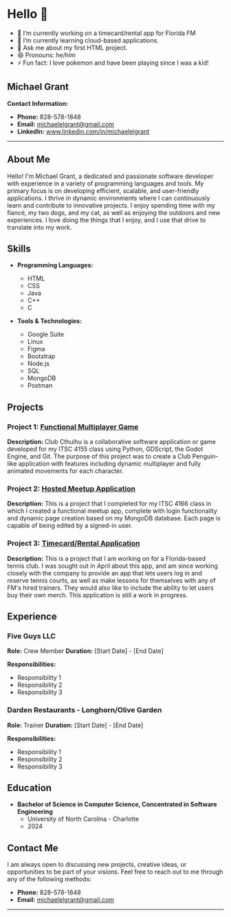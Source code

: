 # Hello 👋

- 🔭 I’m currently working on a timecard/rental app for Florida FM
- 🌱 I’m currently learning cloud-based applications.
- 💬 Ask me about my first HTML project.
- 😄 Pronouns: he/him
- ⚡ Fun fact: I love pokemon and have been playing since I was a kid!



## Michael Grant

**Contact Information:**
- **Phone:** 828-578-1848
- **Email:** [michaelelgrant@gmail.com](mailto:michaelelgrant@gmail.com)
- **LinkedIn:** www.linkedin.com/in/michaelelgrant



---

## About Me

Hello! I'm Michael Grant, a dedicated and passionate software developer with experience in a variety of programming languages and tools. My primary focus is on developing efficient, scalable, and user-friendly applications. I thrive in dynamic environments where I can continuously learn and contribute to innovative projects. I enjoy spending time with my fiancé, my two dogs, and my cat, as well as enjoying the outdoors and new experiences. I love doing the things that I enjoy, and I use that drive to translate into my work.

## Skills

- **Programming Languages:**
  - HTML
  - CSS
  - Java
  - C++
  - C

- **Tools & Technologies:**
  - Google Suite
  - Linux
  - Figma
  - Bootstrap
  - Node.js
  - SQL
  - MongoDB
  - Postman

## Projects

### Project 1: [Functional Multiplayer Game](https://github.com/Group-9-ITSC4155-2024/club-cthulhu)
**Description:** Club Cthulhu is a collaborative software application or game developed for my ITSC 4155 class using Python, GDScript, the Godot Engine, and Git. The purpose of this project was to create a Club Penguin-like application with features including dynamic multiplayer and fully animated movements for each character.

### Project 2: [Hosted Meetup Application](https://github.com/mgrant26/ITIS4166-MG)
**Description:** This is a project that I completed for my ITSC 4166 class in which I created a functional meetup app, complete with login functionality and dynamic page creation based on my MongoDB database. Each page is capable of being edited by a signed-in user.

### Project 3: [Timecard/Rental Application](https://github.com/mgrant26/fmtennisapp)
**Description:** This is a project that I am working on for a Florida-based tennis club. I was sought out in April about this app, and am since working closely with the company to provide an app that lets users log in and reserve tennis courts, as well as make lessons for themselves with any of FM's hired trainers. They would also like to include the ability to let users buy their own merch. This application is still a work in progress.
## Experience

### Five Guys LLC
**Role:** Crew Member
**Duration:** [Start Date] - [End Date]

**Responsibilities:**
- Responsibility 1
- Responsibility 2
- Responsibility 3

### Darden Restaurants - Longhorn/Olive Garden
**Role:** Trainer
**Duration:** [Start Date] - [End Date]

**Responsibilities:**
- Responsibility 1
- Responsibility 2
- Responsibility 3

## Education

- **Bachelor of Science in Computer Science, Concentrated in Software Engineering**
  - University of North Carolina - Charlotte
  - 2024

## Contact Me

I am always open to discussing new projects, creative ideas, or opportunities to be part of your visions. Feel free to reach out to me through any of the following methods:

- **Phone:** 828-578-1848
- **Email:** [michaelelgrant@gmail.com](mailto:michaelelgrant@gmail.com)

---
